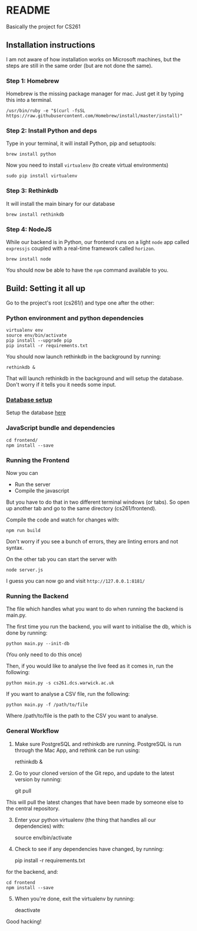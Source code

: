 # README

Basically the project for CS261

## Installation instructions

I am not aware of how installation works on Microsoft machines,
but the steps are still in the same order (but are not done the same).

### Step 1: Homebrew

Homebrew is the missing package manager for mac.
Just get it by typing this into a terminal.

    /usr/bin/ruby -e "$(curl -fsSL https://raw.githubusercontent.com/Homebrew/install/master/install)"


### Step 2: Install Python and deps

Type in your terminal, it will install Python, pip and setuptools:

    brew install python

Now you need to install `virtualenv` (to create virtual environments)

    sudo pip install virtualenv

### Step 3: Rethinkdb

It will install the main binary for our database

    brew install rethinkdb


### Step 4: NodeJS

While our backend is in Python, our frontend runs on a light
`node` app called `expressjs` coupled with a real-time framework
called `horizon`.

    brew install node

You should now be able to have the `npm` command available to you.

## Build: Setting it all up

Go to the project's root (cs261/) and type one after the other:

### Python environment and python dependencies

    virtualenv env
    source env/bin/activate
    pip install --upgrade pip
    pip install -r requirements.txt

You should now launch rethinkdb in the background by running:

    rethinkdb &

That will launch rethinkdb in the background and will setup the
database. Don't worry if it tells you it needs some input.

### [Database setup](docs/Database.md)

Setup the database [here](docs/Database.md)

### JavaScript bundle and dependencies

    cd frontend/
    npm install --save


### Running the Frontend

Now you can
- Run the server
- Compile the javascript

But you have to do that in two different terminal windows (or tabs). So open up another tab and go to the same directory (cs261/frontend).

Compile the code and watch for changes with:

    npm run build

Don't worry if you see a bunch of errors, they are linting errors
and not syntax.

On the other tab you can start the server with

    node server.js

I guess you can now go and visit `http://127.0.0.1:8181/`


### Running the Backend

The file which handles what you want to do when running the backend is main.py.

The first time you run the backend, you will want to initialise the db, which is done by running:

    python main.py --init-db

(You only need to do this once)

Then, if you would like to analyse the live feed as it comes in, run the following:

    python main.py -s cs261.dcs.warwick.ac.uk

If you want to analyse a CSV file, run the following:

    python main.py -f /path/to/file

Where /path/to/file is the path to the CSV you want to analyse.


### General Workflow

1. Make sure PostgreSQL and rethinkdb are running. PostgreSQL is run through the Mac App, and rethink can be run using:

    rethinkdb &

2. Go to your cloned version of the Git repo, and update to the latest version by running:

    git pull

This will pull the latest changes that have been made by someone else to the central repository.

3. Enter your python virtualenv (the thing that handles all our dependencies) with:

    source env/bin/activate

4. Check to see if any dependencies have changed, by running:

    pip install -r requirements.txt

for the backend, and:

    cd frontend
    npm install --save

5. When you're done, exit the virtualenv by running:

    deactivate

Good hacking!
